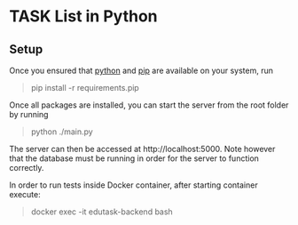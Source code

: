 # TASK List in Python

## Setup
Once you ensured that [python](https://www.python.org/downloads/) and [pip](https://pypi.org/project/pip/) are available on your system, run

> pip install -r requirements.pip

Once all packages are installed, you can start the server from the root folder by running

> python ./main.py

The server can then be accessed at http://localhost:5000. Note however that the database must be running in order for the server to function correctly.  

In order to run tests inside Docker container, after starting container execute:
> docker exec -it edutask-backend bash